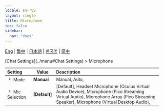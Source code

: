 ```yaml
---
locale: en-rUS
layout: single
title: Microphone
toc: false
sidebar:
  nav: "docs"
---
```

[Eng](/dancexr/menu/2025.4/chat/microphone) | [繁中](/tw/dancexr/menu/2025.4/chat/microphone) | [日本語](/jp/dancexr/menu/2025.4/chat/microphone) | [한국어](/kr/dancexr/menu/2025.4/chat/microphone) | [简中](/zh/dancexr/menu/2025.4/chat/microphone)

[Chat Settings](../menu#Chat Settings) > Microphone



| Setting | Value | Description |
| :--- | --- | :--- |
| <img src="/images/icon/ic_chevron.png" alt="chevron icon"/> Mode| **Manual** | Manual, Auto,  |
| <img src="/images/icon/ic_chevron.png" alt="chevron icon"/> Mic Selection| **[Default]** | [Default], Headset Microphone (Oculus Virtual Audio Device), Microphone (Pico Streaming Virtual Audio), Microphone Array (Pico Streaming Speaker), Microphone (Virtual Desktop Audio),  |

